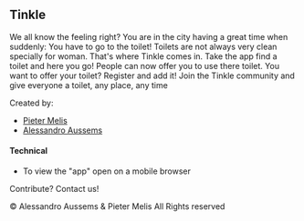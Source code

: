 ## Tinkle

We all know the feeling right? You are in the city having a great time when suddenly: You have to go to the toilet! Toilets are not always very clean specially for woman. That's where Tinkle comes in. Take the app find a toilet and here you go! People can now offer you to use there toilet. You want to offer your toilet? Register and add it! Join the Tinkle community and give everyone a toilet, any place, any time<br>

Created by:
- [Pieter Melis](https://github.com/PieterMelis)<br>
- [Alessandro Aussems](https://github.com/alessandroaussems)<br>


#### Technical
- To view the "app" open on a mobile browser

Contribute? Contact us!


&copy; Alessandro Aussems &amp; Pieter Melis All Rights reserved
